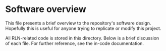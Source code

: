 # Software overview

This file presents a brief overview to the repository's software design. Hopefully this is useful for anyone trying to replicate or modify this project.

All RLN-related code is stored in this directory. Below is a brief discussion of each file. For further reference, see the in-code documentation.

### 
